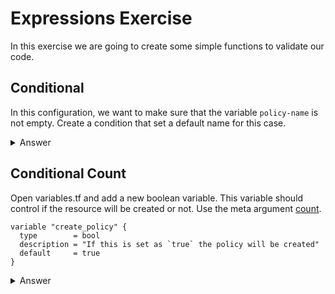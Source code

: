 # Expressions Exercise

In this exercise we are going to create some simple functions to validate our code.

## Conditional

In this configuration, we want to make sure that the variable `policy-name` is not empty. Create a condition that set a default name for this case.

<details>
  <summary>Answer</summary>

### This resource will generate a random id to be used as the policy_name

```hcl
resource "random_id" "id" {
  byte_length = 8
}

resource "aws_iam_policy" "workshop_policy" {
  name   = (var.policy_name != "" ? var.policy_name : random_id.id.hex)
  policy = data.aws_iam_policy_document.workshop_policy.json
}

```
</details>

## Conditional Count

Open variables.tf and add a new boolean variable. This variable should control if the resource will be created or not. Use the meta argument [count](https://developer.hashicorp.com/terraform/language/meta-arguments/count).

```hcl
variable "create_policy" {
  type        = bool
  description = "If this is set as `true` the policy will be created"
  default     = true
}
```


<details>
  <summary>Answer</summary>


```hcl
resource "aws_iam_policy" "workshop_policy" {
  count  = (var.create_policy ==true ? 1 : 0)
   
  name   = var.policy_name
  policy = data.aws_iam_policy_document.workshop_policy.json
}

```

</details>